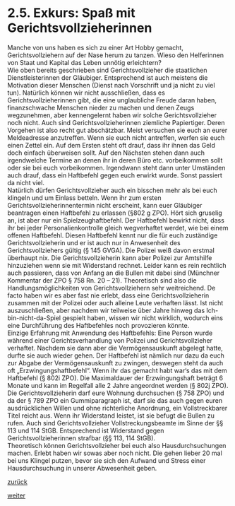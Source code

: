 # 2.5. Exkurs: Spaß mit Gerichtsvollzieherinnen

<!-- 2.5.-Exkurs-Spaß-mit-Gerichtsvollzieherinnen.png -->
  
Manche von uns haben es sich zu einer Art Hobby gemacht, Gerichtsvollziehern auf der Nase herum zu tanzen. Wieso den Helferinnen von Staat und Kapital das Leben unnötig erleichtern?  
Wie oben bereits geschrieben sind Gerichtsvollzieher die staatlichen Dienstleisterinnen der Gläubiger. Entsprechend ist auch meistens die Motivation dieser Menschen (Dienst nach Vorschrift und ja nicht zu viel tun). Natürlich können wir nicht ausschließen, dass es Gerichtsvollzieherinnen gibt, die eine unglaubliche Freude daran haben, finanzschwache Menschen nieder zu machen und denen Zeugs wegzunehmen, aber kennengelernt haben wir solche Gerichtsvollzieher noch nicht. Auch sind Gerichtsvollzieherinnen ziemliche Papiertiger. Deren Vorgehen ist also recht gut abschätzbar. Meist versuchen sie euch an eurer Meldeadresse anzutreffen. Wenn sie euch nicht antreffen, werfen sie euch einen Zettel ein. Auf dem Ersten steht oft drauf, dass ihr ihnen das Geld doch einfach überweisen sollt. Auf den Nächsten stehen dann auch irgendwelche Termine an denen ihr in deren Büro etc. vorbeikommen sollt oder sie bei euch vorbeikommen. Irgendwann steht dann unter Umständen auch drauf, dass ein Haftbefehl gegen euch erwirkt wurde. Sonst passiert da nicht viel.  
Natürlich dürfen Gerichtsvollzieher auch ein bisschen mehr als bei euch klingeln und um Einlass betteln. Wenn ihr zum ersten Gerichtsvollzieherinnentermin nicht erscheint, kann euer Gläubiger beantragen einen Haftbefehl zu erlassen (§802 g ZPO). Hört sich gruselig an, ist aber nur ein Spielzeughaftbefehl. Der Haftbefehl bewirkt nicht, dass ihr bei jeder Personalienkontrolle gleich wegverhaftet werdet, wie bei einem offenen Haftbefehl. Diesen Haftbefehl kennt nur die für euch zuständige Gerichtsvollzieherin und er ist auch nur in Anwesenheit des Gerichtsvollziehers gültig (§ 145 GVGA). Die Polizei weiß davon erstmal überhaupt nix. Die Gerichtsvollzieherin kann aber Polizei zur Amtshilfe hinzuziehen wenn sie mit Widerstand rechnet. Leider kann es rein rechtlich auch passieren, dass von Anfang an die Bullen mit dabei sind (Münchner Kommentar der ZPO § 758 Rn. 20 – 21). Theoretisch sind also die Handlungsmöglichkeiten von Gerichtsvollziehern sehr weitreichend. De facto haben wir es aber fast nie erlebt, dass eine Gerichtsvollzieherin zusammen mit der Polizei oder auch alleine Leute verhaften lässt. Ist nicht auszuschließen, aber nachdem wir teilweise über Jahre hinweg das Ich-bin-nicht-da-Spiel gespielt haben, wissen wir nicht wirklich, wodurch eins eine Durchführung des Haftbefehles noch provozieren könnte.  
Einzige Erfahrung mit Anwendung des Haftbefehls: Eine Person wurde während einer Gerichtsverhandlung von Polizei und Gerichtsvollzieher verhaftet. Nachdem sie dann aber die Vermögensauskunft abgelegt hatte, durfte sie auch wieder gehen. Der Haftbefehl ist nämlich nur dazu da euch zur Abgabe der Vermögensauskunft zu zwingen, deswegen steht da auch oft „Erzwingungshaftbefehl“. Wenn ihr das gemacht habt war‘s das mit dem Haftbefehl (§ 802i ZPO). Die Maximaldauer der Erzwingungshaft beträgt 6 Monate und kann im Regelfall alle 2 Jahre angeordnet werden (§ 802j ZPO).  
Die Gerichtsvollzieherin darf eure Wohnung durchsuchen (§ 758 ZPO) und da der § 789 ZPO ein Gummiparagraph ist, darf sie das auch gegen euren ausdrücklichen Willen und ohne richterliche Anordnung, ein Vollstreckbarer Titel reicht aus. Wenn ihr Widerstand leistet, ist sie befugt die Bullen zu rufen. Auch sind Gerichtsvollzieher Vollstreckungsbeamte im Sinne der §§ 113 und 114 StGB. Entsprechend ist Widerstand gegen Gerichtsvollzieherinnen strafbar (§§ 113, 114 StGB).  
Theoretisch können Gerichtsvollzieher bei euch also Hausdurchsuchungen machen. Erlebt haben wir sowas aber noch nicht. Die gehen lieber 20 mal bei uns Klingel putzen, bevor sie sich den Aufwand und Stress einer Hausdurchsuchung in unserer Abwesenheit geben.

[zurück](2-4-5-ein-leben-im-bankrott-2.md)

[weiter](2-6-erben-2.md)
